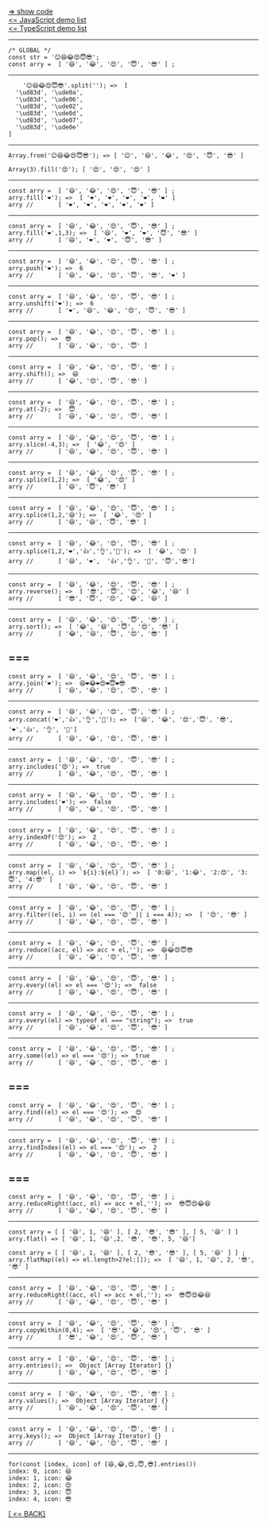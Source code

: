 [ => show code](/demo.js) <br>
[ <= JavaScript demo list](https://github.com/born-kes/born-kes/tree/master/js/) <br>
[ <= TypeScript demo list](https://github.com/born-kes/born-kes/tree/master/typescript/) <br>

---
    /* GLOBAL */
    const str = '😊😆😂😍😇😎';
    const arry =  [ '😆', '😂', '😍', '😇', '😎' ] ;
---
```
    '😊😆😂😍😇😎'.split(''); =>  [
  '\ud83d', '\ude0a',
  '\ud83d', '\ude06',
  '\ud83d', '\ude02',
  '\ud83d', '\ude0d',
  '\ud83d', '\ude07',
  '\ud83d', '\ude0e'
]
```
---
    Array.from('😊😆😂😍😇😎'); => [ '😊', '😆', '😂', '😍', '😇', '😎' ]

    Array(3).fill('😍'); [ '😍', '😍', '😍' ]
---
    const arry =  [ '😆', '😂', '😍', '😇', '😎' ] ;
    arry.fill('❤'); =>  [ '❤', '❤', '❤', '❤', '❤' ]
    arry //       [ '❤', '❤', '❤', '❤', '❤' ]
---
    const arry =  [ '😆', '😂', '😍', '😇', '😎' ] ;
    arry.fill('❤',1,3); =>  [ '😆', '❤', '❤', '😇', '😎' ]
    arry //       [ '😆', '❤', '❤', '😇', '😎' ]
---
    const arry =  [ '😆', '😂', '😍', '😇', '😎' ] ;
    arry.push('❤'); =>  6
    arry //       [ '😆', '😂', '😍', '😇', '😎', '❤' ]
---
    const arry =  [ '😆', '😂', '😍', '😇', '😎' ] ;
    arry.unshift('❤'); =>  6
    arry //       [ '❤', '😆', '😂', '😍', '😇', '😎' ]
---
    const arry =  [ '😆', '😂', '😍', '😇', '😎' ] ;
    arry.pop(); =>  😎
    arry //       [ '😆', '😂', '😍', '😇' ]
---
    const arry =  [ '😆', '😂', '😍', '😇', '😎' ] ;
    arry.shift(); =>  😆
    arry //       [ '😂', '😍', '😇', '😎' ]
---
    const arry =  [ '😆', '😂', '😍', '😇', '😎' ] ;
    arry.at(-2); =>  😇
    arry //       [ '😆', '😂', '😍', '😇', '😎' ]
---
    const arry =  [ '😆', '😂', '😍', '😇', '😎' ] ;
    arry.slice(-4,3); =>  [ '😂', '😍' ]
    arry //       [ '😆', '😂', '😍', '😇', '😎' ]
---
    const arry =  [ '😆', '😂', '😍', '😇', '😎' ] ;
    arry.splice(1,2); =>  [ '😂', '😍' ]
    arry //       [ '😆', '😇', '😎' ]
---
    const arry =  [ '😆', '😂', '😍', '😇', '😎' ] ;
    arry.splice(1,2,'😆'); =>  [ '😂', '😍' ]
    arry //       [ '😆', '😆', '😇', '😎' ]
---
    const arry =  [ '😆', '😂', '😍', '😇', '😎' ] ;
    arry.splice(1,2,'❤','👍','👌','👋'); =>  [ '😂', '😍' ]
    arry //       [ '😆', '❤',  '👍','👌', '👋', '😇','😎']
---
    const arry =  [ '😆', '😂', '😍', '😇', '😎' ] ;
    arry.reverse(); =>  [ '😎', '😇', '😍', '😂', '😆' ]
    arry //       [ '😎', '😇', '😍', '😂', '😆' ]
---
    const arry =  [ '😆', '😂', '😍', '😇', '😎' ] ;
    arry.sort(); =>  [ '😂', '😆', '😇', '😍', '😎' ]
    arry //       [ '😂', '😆', '😇', '😍', '😎' ]
===
---
    const arry =  [ '😆', '😂', '😍', '😇', '😎' ] ;
    arry.join('❤'); =>  😆❤😂❤😍❤😇❤😎
    arry //       [ '😆', '😂', '😍', '😇', '😎' ]
---
    const arry =  [ '😆', '😂', '😍', '😇', '😎' ] ;
    arry.concat('❤','👍','👌','👋'); =>  ['😆', '😂', '😍','😇', '😎', '❤','👍', '👌', '👋']
    arry //       [ '😆', '😂', '😍', '😇', '😎' ]
---
    const arry =  [ '😆', '😂', '😍', '😇', '😎' ] ;
    arry.includes('😍'); =>  true
    arry //       [ '😆', '😂', '😍', '😇', '😎' ]
---
    const arry =  [ '😆', '😂', '😍', '😇', '😎' ] ;
    arry.includes('❤'); =>  false
    arry //       [ '😆', '😂', '😍', '😇', '😎' ]
---
    const arry =  [ '😆', '😂', '😍', '😇', '😎' ] ;
    arry.indexOf('😍'); =>  2
    arry //       [ '😆', '😂', '😍', '😇', '😎' ]
---
    const arry =  [ '😆', '😂', '😍', '😇', '😎' ] ;
    arry.map((el, i) => `${i}:${el}`); =>  [ '0:😆', '1:😂', '2:😍', '3:😇', '4:😎' ]
    arry //       [ '😆', '😂', '😍', '😇', '😎' ]
---
    const arry =  [ '😆', '😂', '😍', '😇', '😎' ] ;
    arry.filter((el, i) => (el === '😍' || i === 4)); =>  [ '😍', '😎' ]
    arry //       [ '😆', '😂', '😍', '😇', '😎' ]
---
    const arry =  [ '😆', '😂', '😍', '😇', '😎' ] ;
    arry.reduce((acc, el) => acc + el,''); =>  😆😂😍😇😎
    arry //       [ '😆', '😂', '😍', '😇', '😎' ]
---
    const arry =  [ '😆', '😂', '😍', '😇', '😎' ] ;
    arry.every((el) => el === '😍'); =>  false
    arry //       [ '😆', '😂', '😍', '😇', '😎' ]
---
    const arry =  [ '😆', '😂', '😍', '😇', '😎' ] ;
    arry.every((el) => typeof el === "string"); =>  true
    arry //       [ '😆', '😂', '😍', '😇', '😎' ]
---
    const arry =  [ '😆', '😂', '😍', '😇', '😎' ] ;
    arry.some((el) => el === '😍'); =>  true
    arry //       [ '😆', '😂', '😍', '😇', '😎' ]
===
---
    const arry =  [ '😆', '😂', '😍', '😇', '😎' ] ;
    arry.find((el) => el === '😍'); =>  😍
    arry //       [ '😆', '😂', '😍', '😇', '😎' ]
---
    const arry =  [ '😆', '😂', '😍', '😇', '😎' ] ;
    arry.findIndex((el) => el === '😍'); =>  2
    arry //       [ '😆', '😂', '😍', '😇', '😎' ]
===
---
    const arry =  [ '😆', '😂', '😍', '😇', '😎' ] ;
    arry.reduceRight((acc, el) => acc + el,''); =>  😎😇😍😂😆
    arry //       [ '😆', '😂', '😍', '😇', '😎' ]
---
    const arry = [ [ '😆', 1, '😆' ], [ 2, '😎', '😎' ], [ 5, '😆' ] ]
    arry.flat() => [ '😆', 1, '😆',2, '😎', '😎', 5, '😆']

    const arry = [ [ '😆', 1, '😆' ], [ 2, '😎', '😎' ], [ 5, '😆' ] ] ;
    arry.flatMap((el) => el.length>2?el:[]); =>  [ '😆', 1, '😆', 2, '😎', '😎' ]
---
    const arry =  [ '😆', '😂', '😍', '😇', '😎' ] ;
    arry.reduceRight((acc, el) => acc + el,''); =>  😎😇😍😂😆
    arry //       [ '😆', '😂', '😍', '😇', '😎' ]
---
    const arry =  [ '😆', '😂', '😍', '😇', '😎' ] ;
    arry.copyWithin(0,4); =>  [ '😎', '😂', '😍', '😇', '😎' ]
    arry //       [ '😎', '😂', '😍', '😇', '😎' ]
---
    const arry =  [ '😆', '😂', '😍', '😇', '😎' ] ;
    arry.entries(); =>  Object [Array Iterator] {}
    arry //       [ '😆', '😂', '😍', '😇', '😎' ]
---
    const arry =  [ '😆', '😂', '😍', '😇', '😎' ] ;
    arry.values(); =>  Object [Array Iterator] {}
    arry //       [ '😆', '😂', '😍', '😇', '😎' ]
---
    const arry =  [ '😆', '😂', '😍', '😇', '😎' ] ;
    arry.keys(); =>  Object [Array Iterator] {}
    arry //       [ '😆', '😂', '😍', '😇', '😎' ]
---
    for(const [index, icon] of [😆,😂,😍,😇,😎].entries())
    index: 0, icon: 😆
    index: 1, icon: 😂
    index: 2, icon: 😍
    index: 3, icon: 😇
    index: 4, icon: 😎

[[ <= BACK]](javascript:history.back())
